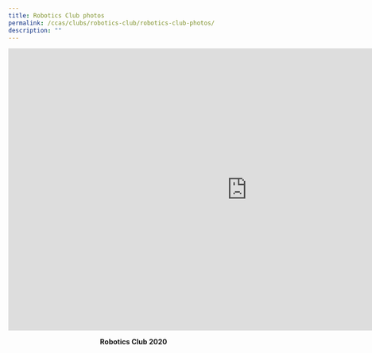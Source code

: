 ```yaml
---
title: Robotics Club photos
permalink: /ccas/clubs/robotics-club/robotics-club-photos/
description: ""
---
```

<iframe src="https://docs.google.com/presentation/d/e/2PACX-1vQOUnKn_GHo-KR4yYfYdUXYOx9HoraegLkhL6EsW0-P1XwcWbvjXPuOSdfp0Af5iDR5R8lwClTOQwi9/embed?start=false&amp;loop=false&amp;delayms=10000" frameborder="0" width="960" height="569" allowfullscreen="true"></iframe>
<p style="text-align: center;"><strong>Robotics Club 2020</strong></p>
